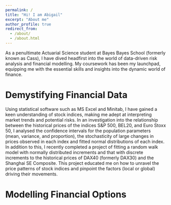 ```yaml
---
permalink: /
title: "Hi! I am Abigail"
excerpt: "About me"
author_profile: true
redirect_from: 
  - /about/
  - /about.html
---
```




As a penultimate Actuarial Science student at Bayes Bayes School (formerly known as Cass), I have dived headfirst into the world of data-driven risk analysis and financial modelling. My coursework has been my launchpad, equipping me with the essential skills and insights into the dynamic world of finance.

Demystifying Financial Data
======
Using statistical software such as MS Excel and Minitab, I have gained a keen understanding of stock indices, making me adept at interpreting market trends and potential risks. In an investigation into the relationship between the historical prices of the indices S&P 500, BEL20, and Euro Stoxx 50, I analysed the confidence intervals for the population parameters (mean, variance, and proportion), the stochasticity of large changes in prices observed in each index and fitted normal distributions of each index. In addition to this, I recently completed a project of fitting a random walk model with normally distributed increments and that with discrete increments to the historical prices of DAX40 (formerly DAX30) and the Shanghai SE Composite. This project educated me on how to unravel the price patterns of stock indices and pinpoint the factors (local or global) driving their movements.

Modelling Financial Options
======
